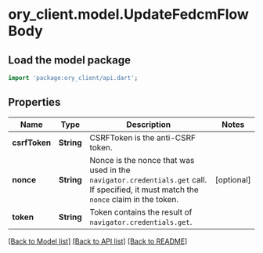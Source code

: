 # ory_client.model.UpdateFedcmFlowBody

## Load the model package
```dart
import 'package:ory_client/api.dart';
```

## Properties
Name | Type | Description | Notes
------------ | ------------- | ------------- | -------------
**csrfToken** | **String** | CSRFToken is the anti-CSRF token. | 
**nonce** | **String** | Nonce is the nonce that was used in the `navigator.credentials.get` call. If specified, it must match the `nonce` claim in the token. | [optional] 
**token** | **String** | Token contains the result of `navigator.credentials.get`. | 

[[Back to Model list]](../README.md#documentation-for-models) [[Back to API list]](../README.md#documentation-for-api-endpoints) [[Back to README]](../README.md)


